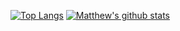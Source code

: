 [![Top Langs](https://github-readme-stats.vercel.app/api/top-langs/?username=mcberry23&count_private=true&theme=vue-dark)](https://github.com/anuraghazra/github-readme-stats)
[![Matthew's github stats](https://github-readme-stats.vercel.app/api?username=mcberry23&count_private=true&theme=vue-dark)](https://github.com/anuraghazra/github-readme-stats)
